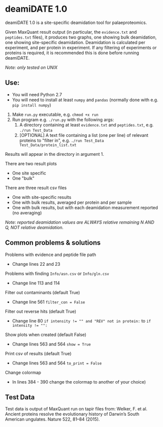 # deamiDATE 1.0

deamiDATE 1.0 is a site-specific deamidation tool for palaeproteomics.

Given MaxQuant result output (in particular, the `evidence.txt` and `peptides.txt` files), it produces two graphs, one showing bulk deamidation, one showing site-specific deamidation.
Deamidation is calculated per experiment, and per protein in experiment. If any filtering of experiments or proteins is required, it is recommended this is done before running deamiDATE.

*Note: only tested on UNIX*

## Use:

* You will need Python 2.7
* You will need to install at least `numpy` and `pandas` (normally done with e.g. `pip install numpy`)

1. Make `run.py` executable, e.g. `chmod +x run`
2. Run program e.g. `./run.py` with the following args:
	1. A directory containing at least `evidence.txt` and `peptides.txt`, e.g. `./run Test_Data`
	2. [OPTIONAL] A text file containing a list (one per line) of relevant proteins to "filter in", e.g. `./run Test_Data Test_Data/protein_list.txt`

Results will appear in the directory in argument 1.

There are two result plots
* One site specific
* One "bulk"

There are three result csv files
* One with site-specific results
* One with bulk results, averaged per protein and per sample
* One with bulk results, but with each deamidation measurement reported (no averaging)

*Note: reported deamidation values are ALWAYS relative remaining N AND Q, NOT relative deamidation.*

## Common problems & solutions

Problems with evidence and peptide file path
* Change lines 22 and 23

Problems with finding `Info/asn.csv` or `Info/gln.csv`
* Change line 113 and 114

Filter out contaminants (default True)
* Change line 561 `filter_con = False`

Filter out reverse hits (default True)
* Change line 80 `if intensity != "" and "REV" not in protein:` to `if intensity != "":`

Show plots when created (default False)
* Change lines 563 and 564 `show = True`

Print csv of results (default True)
* Change lines 563 and 564 `to_print = False`

Change colormap
* In lines 384 - 390 change the colormap to another of your choice)

## Test Data

Test data is output of MaxQuant run on tapir files from:
Welker, F. et al. Ancient proteins resolve the evolutionary history of Darwin’s South American ungulates. Nature 522, 81–84 (2015).
